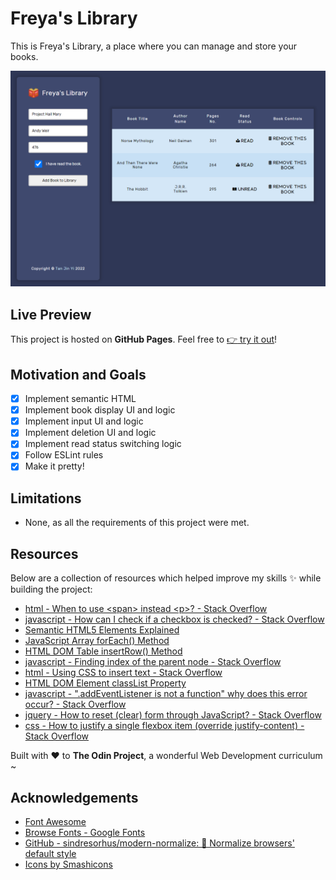 # Freya's Library

This is Freya's Library, a place where you can manage and store your books.

![](./assets/chrome_hinFJ.png)

## Live Preview

This project is hosted on **GitHub Pages**. Feel free to [:point_right: try it out](https://raineedust.github.io/freya-library/)!

## Motivation and Goals

- [x] Implement semantic HTML
- [x] Implement book display UI and logic
- [x] Implement input UI and logic
- [x] Implement deletion UI and logic
- [x] Implement read status switching logic
- [x] Follow ESLint rules
- [x] Make it pretty!

## Limitations

- None, as all the requirements of this project were met.

## Resources

Below are a collection of resources which helped improve my skills :sparkles: while building the project:

- [html - When to use \<span> instead \<p>? - Stack Overflow](https://stackoverflow.com/questions/1908234/when-to-use-span-instead-p)
- [javascript - How can I check if a checkbox is checked? - Stack Overflow](https://stackoverflow.com/questions/9887360/how-can-i-check-if-a-checkbox-is-checked)
- [Semantic HTML5 Elements Explained](https://www.freecodecamp.org/news/semantic-html5-elements/)
- [JavaScript Array forEach() Method](https://www.w3schools.com/jsref/jsref_foreach.asp)
- [HTML DOM Table insertRow() Method](https://www.w3schools.com/jsref/met_table_insertrow.asp)
- [javascript - Finding index of the parent node - Stack Overflow](https://stackoverflow.com/questions/23337891/finding-index-of-the-parent-node)
- [html - Using CSS to insert text - Stack Overflow](https://stackoverflow.com/questions/2741312/using-css-to-insert-text)
- [HTML DOM Element classList Property](https://www.w3schools.com/jsref/prop_element_classlist.asp)
- [javascript - ".addEventListener is not a function" why does this error occur? - Stack Overflow](https://stackoverflow.com/questions/32027935/addeventlistener-is-not-a-function-why-does-this-error-occur)
- [jquery - How to reset (clear) form through JavaScript? - Stack Overflow](https://stackoverflow.com/questions/3786694/how-to-reset-clear-form-through-javascript)
- [css - How to justify a single flexbox item (override justify-content) - Stack Overflow](https://stackoverflow.com/questions/23621650/how-to-justify-a-single-flexbox-item-override-justify-content)

Built with :heart: to **The Odin Project**, a wonderful Web Development curriculum ~

## Acknowledgements

- [Font Awesome](https://fontawesome.com/)
- [Browse Fonts - Google Fonts](https://fonts.google.com/)
- [GitHub - sindresorhus/modern-normalize: 🐒 Normalize browsers' default style](https://github.com/sindresorhus/modern-normalize)
- [Icons by Smashicons](https://www.flaticon.com/authors/smashicons)
